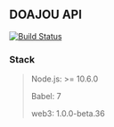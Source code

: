 ## DOAJOU API

[![Build Status](https://travis-ci.org/paldal-valley/api.svg?branch=master)](https://travis-ci.org/paldal-valley/api)



### Stack

> Node.js: >= 10.6.0
>
> Babel: 7
>
> web3: 1.0.0-beta.36


